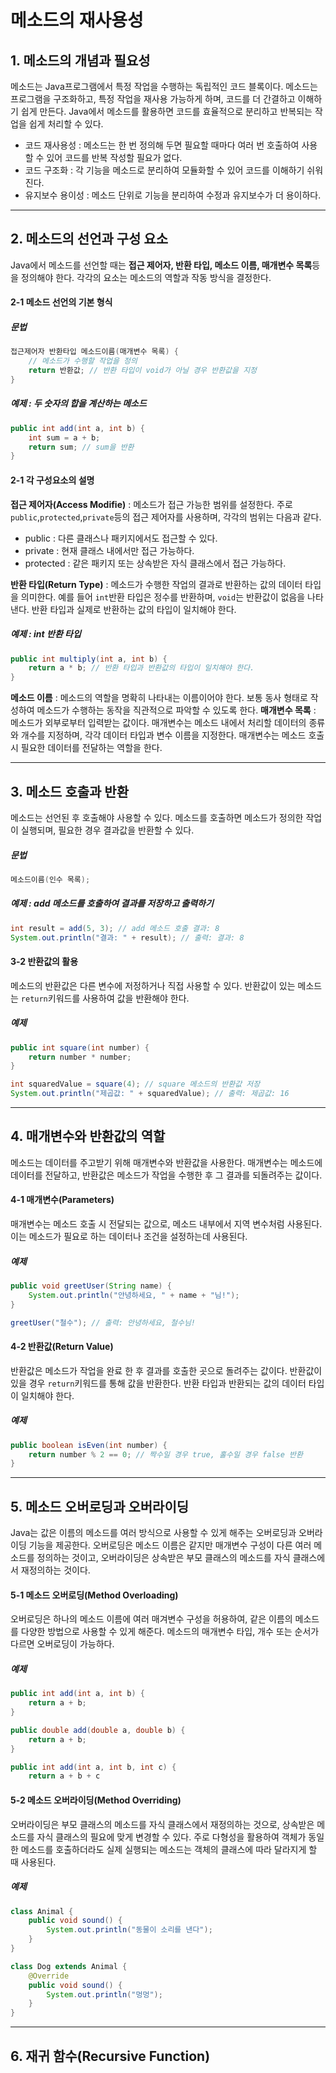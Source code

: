 # 메소드의 재사용성
## 1. 메소드의 개념과 필요성
메소드는 Java프로그램에서 특정 작업을 수행하는 독립적인 코드 블록이다. 메소드는 프로그램을 구조화하고, 특정 작업을 재사용 가능하게 하며, 코드를 더 간결하고 이해하기 쉽게 만든다. Java에서 메소드를 활용하면 코드를 효율적으로 분리하고 반복되는 작업을 쉽게 처리할 수 있다.
+ 코드 재사용성 : 메소드는 한 번 정의해 두면 필요할 때마다 여러 번 호출하여 사용할 수 있어 코드를 반복 작성할 필요가 없다.
+ 코드 구조화 : 각 기능을 메소드로 분리하여 모듈화할 수 있어 코드를 이해하기 쉬워진다.
+ 유지보수 용이성 : 메소드 단위로 기능을 분리하여 수정과 유지보수가 더 용이하다.

-----------------------
## 2. 메소드의 선언과 구성 요소
Java에서 메소드를 선언할 때는 **접근 제어자, 반환 타입, 메소드 이름, 매개변수 목록**등을 정의해야 한다. 각각의 요소는 메소드의 역할과 작동 방식을 결정한다.

#### 2-1 메소드 선언의 기본 형식
##### 문법
```java
접근제어자 반환타입 메소드이름(매개변수 목록) {
    // 메소드가 수행할 작업을 정의
    return 반환값; // 반환 타입이 void가 아닐 경우 반환값을 지정
}
```
##### 예제 : 두 숫자의 합을 계산하는 메소드
```java
public int add(int a, int b) {
    int sum = a + b;
    return sum; // sum을 반환
}
```

#### 2-1 각 구성요소의 설명
**접근 제어자(Access Modifie)** : 메소드가 접근 가능한 범위를 설정한다. 주로 ```public```,```protected```,```private```등의 접근 제어자를 사용하며, 각각의 범위는 다음과 같다.
+ public : 다른 클래스나 패키지에서도 접근할 수 있다.
+ private : 현재 클래스 내에서만 접근 가능하다.
+ protected : 같은 패키지 또는 상속받은 자식 클래스에서 접근 가능하다.

**반환 타입(Return Type)** : 메소드가 수행한 작업의 결과로 반환하는 값의 데이터 타입을 의미한다. 예를 들어 ```int```반환 타입은 정수를 반환하며, ```void```는 반환값이 없음을 나타낸다. 반환 타입과 실제로 반환하는 값의 타입이 일치해야 한다.
##### 예제 : int 반환 타입
```java
public int multiply(int a, int b) {
    return a * b; // 반환 타입과 반환값의 타입이 일치해야 한다.
}
```
**메소드 이름** : 메소드의 역할을 명확히 나타내는 이름이어야 한다. 보통 동사 형태로 작성하여 메소드가 수행하는 동작을 직관적으로 파악할 수 있도록 한다.
**매개변수 목록** : 메소드가 외부로부터 입력받는 값이다. 매개변수는 메소드 내에서 처리할 데이터의 종류와 개수를 지정하며, 각각 데이터 타입과 변수 이름을 지정한다. 매개변수는 메소드 호출 시 필요한 데이터를 전달하는 역할을 한다.

----------------------
## 3. 메소드 호출과 반환
메소드는 선언된 후 호출해야 사용할 수 있다. 메소드를 호출하면 메소드가 정의한 작업이 실행되며, 필요한 경우 결과값을 반환할 수 있다.
##### 문법
```java
메소드이름(인수 목록);
```
##### 예제 : add 메소드를 호출하여 결과를 저장하고 출력하기
```java
int result = add(5, 3); // add 메소드 호출 결과: 8
System.out.println("결과: " + result); // 출력: 결과: 8
```
#### 3-2 반환값의 활용
메소드의 반환값은 다른 변수에 저정하거나 직접 사용할 수 있다. 반환값이 있는 메소드는 ```return```키워드를 사용하여 값을 반환해야 한다.
##### 예제
```java
public int square(int number) {
    return number * number;
}

int squaredValue = square(4); // square 메소드의 반환값 저장
System.out.println("제곱값: " + squaredValue); // 출력: 제곱값: 16
```
----------------------------
## 4. 매개변수와 반환값의 역할
메소드는 데이터를 주고받기 위해 매개변수와 반환값을 사용한다. 매개변수는 메소드에 데이터를 전달하고, 반환값은 메소드가 작업을 수행한 후 그 결과를 되돌려주는 값이다.

#### 4-1 매개변수(Parameters)
매개변수는 메소드 호출 시 전달되는 값으로, 메소드 내부에서 지역 변수처럼 사용된다. 이는 메소드가 필요로 하는 데이터나 조건을 설정하는데 사용된다.
##### 예제
```java
public void greetUser(String name) {
    System.out.println("안녕하세요, " + name + "님!");
}

greetUser("철수"); // 출력: 안녕하세요, 철수님!
```

#### 4-2 반환값(Return Value)
반환값은 메소드가 작업을 완료 한 후 결과를 호출한 곳으로 돌려주는 값이다. 반환값이 있을 경우 ```return```키워드를 통해 값을 반환한다. 반환 타입과 반환되는 값의 데이터 타입이 일치해야 한다.
##### 예제
```java
public boolean isEven(int number) {
    return number % 2 == 0; // 짝수일 경우 true, 홀수일 경우 false 반환
}
```
------------------
## 5. 메소드 오버로딩과 오버라이딩
Java는 값은 이름의 메소드를 여러 방식으로 사용할 수 있게 해주는 오버로딩과 오버라이딩 기능을 제공한다. 오버로딩은 메소드 이름은 같지만 매개변수 구성이 다른 여러 메소드를 정의하는 것이고, 오버라이딩은 상속받은 부모 클래스의 메소드를 자식 클래스에서 재정의하는 것이다.

#### 5-1 메소드 오버로딩(Method Overloading)
오버로딩은 하나의 메소드 이름에 여러 매겨변수 구성을 허용하여, 같은 이름의 메소드를 다양한 방법으로 사용할 수 있게 해준다. 메소드의 매개변수 타입, 개수 또는 순서가 다르면 오버로딩이 가능하다.
##### 예제
```java
public int add(int a, int b) {
    return a + b;
}

public double add(double a, double b) {
    return a + b;
}

public int add(int a, int b, int c) {
    return a + b + c
```
#### 5-2 메소드 오버라이딩(Method Overriding)
오버라이딩은 부모 클래스의 메소드를 자식 클래스에서 재정의하는 것으로, 상속받은 메소드를 자식 클래스의 필요에 맞게 변경할 수 있다. 주로 다형성을 활용하여 객체가 동일한 메소드를 호출하더라도 실제 실행되는 메소드는 객체의 클래스에 따라 달라지게 할 때 사용된다.
##### 예제
```java
class Animal {
    public void sound() {
        System.out.println("동물이 소리를 낸다");
    }
}

class Dog extends Animal {
    @Override
    public void sound() {
        System.out.println("멍멍");
    }
}
```
--------------------
## 6. 재귀 함수(Recursive Function)
